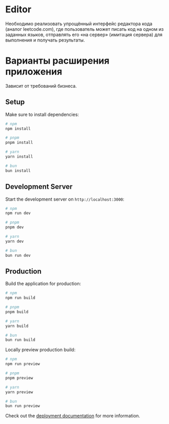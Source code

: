 # Editor

Необходимо реализовать упрощённый интерфейс редактора кода (аналог leetcode.com), где пользователь может писать код на одном из заданных языков, отправлять его «на сервер» (имитация сервера) для выполнения и получать результаты.

# Варианты расширения приложения
Зависит от требований бизнеса. 

## Setup

Make sure to install dependencies:

```bash
# npm
npm install

# pnpm
pnpm install

# yarn
yarn install

# bun
bun install
```

## Development Server

Start the development server on `http://localhost:3000`:

```bash
# npm
npm run dev

# pnpm
pnpm dev

# yarn
yarn dev

# bun
bun run dev
```

## Production

Build the application for production:

```bash
# npm
npm run build

# pnpm
pnpm build

# yarn
yarn build

# bun
bun run build
```

Locally preview production build:

```bash
# npm
npm run preview

# pnpm
pnpm preview

# yarn
yarn preview

# bun
bun run preview
```

Check out the [deployment documentation](https://nuxt.com/docs/getting-started/deployment) for more information.

